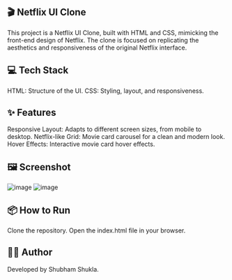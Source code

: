 ## 🎬 Netflix UI Clone
This project is a Netflix UI Clone, built with HTML and CSS, mimicking the front-end design of Netflix. The clone is focused on replicating the aesthetics and responsiveness of the original Netflix interface.

## 💻 Tech Stack
HTML: Structure of the UI.
CSS: Styling, layout, and responsiveness.

## ✨ Features
Responsive Layout: Adapts to different screen sizes, from mobile to desktop.
Netflix-like Grid: Movie card carousel for a clean and modern look.
Hover Effects: Interactive movie card hover effects.

## 🖼️ Screenshot
![image](https://github.com/user-attachments/assets/7d171071-df24-41f0-8e77-c919d40c9aea)
![image](https://github.com/user-attachments/assets/5db8cf91-7feb-48f3-b6d1-f5462388b2ba)


## 📦 How to Run
Clone the repository.
Open the index.html file in your browser.

## 👨‍💻 Author
Developed by Shubham Shukla.

